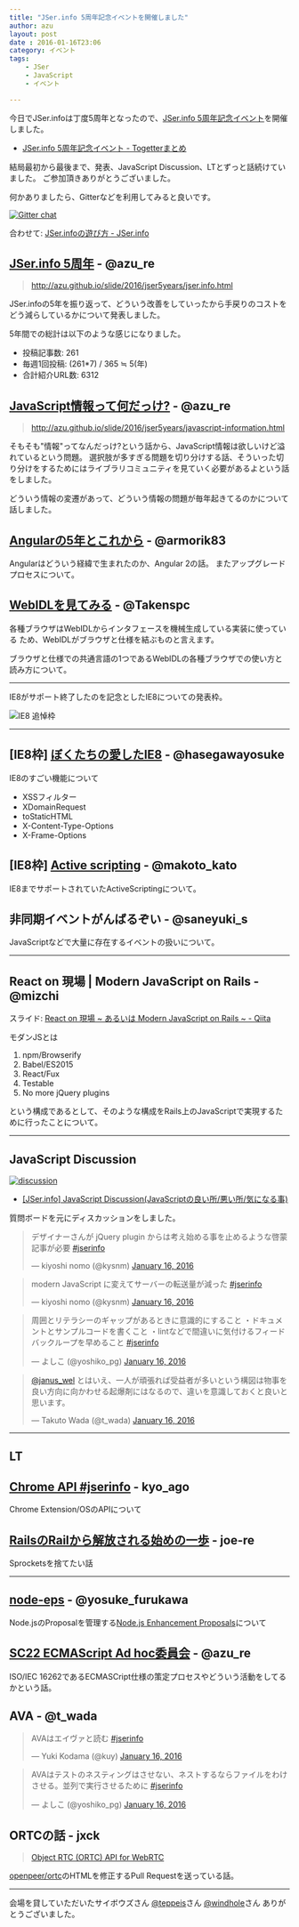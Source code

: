 ```yaml
---
title: "JSer.info 5周年記念イベントを開催しました"
author: azu
layout: post
date : 2016-01-16T23:06
category: イベント
tags:
    - JSer
    - JavaScript
    - イベント

---
```


今日でJSer.infoは丁度5周年となったので、[JSer.info 5周年記念イベント](http://jser.connpass.com/event/24202/ "JSer.info 5周年記念イベント")を開催しました。

- [JSer.info 5周年記念イベント - Togetterまとめ](http://togetter.com/li/926573 "JSer.info 5周年記念イベント - Togetterまとめ")

結局最初から最後まで、発表、JavaScript Discussion、LTとずっと話続けていました。
ご参加頂きありがとうございました。

何かありましたら、Gitterなどを利用してみると良いです。

[![Gitter chat](https://badges.gitter.im/jser/jser.info.png)](https://gitter.im/jser/jser.info)

合わせて: [JSer.infoの遊び方 - JSer.info](http://jser.info/2016/01/15/how-to-play-jser-info/ "JSer.infoの遊び方 - JSer.info")

## [JSer.info 5周年](http://azu.github.io/slide/2016/jser5years/jser.info.html "JSer.info 5周年") - @azu_re
> http://azu.github.io/slide/2016/jser5years/jser.info.html

JSer.infoの5年を振り返って、どういう改善をしていったから手戻りのコストをどう減らしているかについて発表しました。

5年間での総計は以下のような感じになりました。

- 投稿記事数: 261
- 毎週1回投稿: (261*7) / 365 ≒ 5(年)
- 合計紹介URL数: 6312


## [JavaScript情報って何だっけ?](http://azu.github.io/slide/2016/jser5years/javascript-information.html) - @azu_re

> http://azu.github.io/slide/2016/jser5years/javascript-information.html

そもそも"情報"ってなんだっけ?という話から、JavaScript情報は欲しいけど溢れているという問題。
選択肢が多すぎる問題を切り分けする話、そういった切り分けをするためにはライブラリコミュニティを見ていく必要があるよという話をしました。

どういう情報の変遷があって、どういう情報の問題が毎年起きてるのかについて話しました。

## [Angularの5年とこれから](https://speakerdeck.com/armorik83/angularfalse5nian-tokorekara "Angularの5年とこれから") - @armorik83

Angularはどういう経緯で生まれたのか、Angular 2の話。
またアップグレードプロセスについて。

## [WebIDLを見てみる](http://www.slideshare.net/takenspc/webidl "WebIDLを見てみる") - @Takenspc

各種ブラウザはWebIDLからインタフェースを機械生成している実装に使っている
ため、WebIDLがブラウザと仕様を結ぶものと言えます。

ブラウザと仕様での共通言語の1つであるWebIDLの各種ブラウザでの使い方と読み方について。

-----

IE8がサポート終了したのを記念としたIE8についての発表枠。

![[IE8 追悼枠](http://azu.github.io/slide/2016/jser5years/ie-memory.html "IE8 追悼枠")](https://monosnap.com/file/Pq3FCjpGfeyOxIqxEgLW11zhIMSuRf.png)

-----

## [IE8枠] [ぼくたちの愛したIE8](http://utf-8.jp/public/2016/0116/byebyeie8.pdf) - @hasegawayosuke

IE8のすごい機能について

- XSSフィルター
- XDomainRequest
- toStaticHTML
- X-Content-Type-Options
- X-Frame-Options


## [IE8枠] [Active scripting](http://www.slideshare.net/djraven/active-scripting "Active scripting") - @makoto_kato

IE8までサポートされていたActiveScriptingについて。

## 非同期イベントがんばるぞい - @saneyuki_s

JavaScriptなどで大量に存在するイベントの扱いについて。

----

## React on 現場 | Modern JavaScript on Rails - @mizchi

スライド: [React on 現場 ~ あるいは Modern JavaScript on Rails ~ - Qiita](http://qiita.com/mizchi/items/99cb64b2c3c25c020423 "React on 現場 ~ あるいは Modern JavaScript on Rails ~ - Qiita")

モダンJSとは

1. npm/Browserify
2. Babel/ES2015
3. React/Fux
4. Testable
5. No more jQuery plugins

という構成であるとして、そのような構成をRails上のJavaScriptで実現するために行ったことについて。

------

## JavaScript Discussion

[![discussion](https://monosnap.com/file/z2VC0MmCQKox5DjQXlvOpNaYQjVhum.png)](https://app.sli.do/event/0egbwyxz/ask)

- [[JSer.info] JavaScript Discussion(JavaScriptの良い所/悪い所/気になる事)](https://app.sli.do/event/0egbwyxz/ask "[JSer.info] JavaScript Discussion(JavaScriptの良い所/悪い所/気になる事)")

質問ボードを元にディスカッションをしました。


<blockquote class="twitter-tweet" lang="en"><p lang="ja" dir="ltr">デザイナーさんが jQuery plugin からは考え始める事を止めるような啓蒙記事が必要 <a href="https://twitter.com/hashtag/jserinfo?src=hash">#jserinfo</a></p>&mdash; kiyoshi nomo (@kysnm) <a href="https://twitter.com/kysnm/status/688287523458568192">January 16, 2016</a></blockquote>
<script async src="//platform.twitter.com/widgets.js" charset="utf-8"></script>

<blockquote class="twitter-tweet" lang="en"><p lang="ja" dir="ltr">modern JavaScript に変えてサーバーの転送量が減った <a href="https://twitter.com/hashtag/jserinfo?src=hash">#jserinfo</a></p>&mdash; kiyoshi nomo (@kysnm) <a href="https://twitter.com/kysnm/status/688287820717281280">January 16, 2016</a></blockquote>
<script async src="//platform.twitter.com/widgets.js" charset="utf-8"></script>

<blockquote class="twitter-tweet" lang="en"><p lang="ja" dir="ltr">周囲とリテラシーのギャップがあるときに意識的にすること&#10;・ドキュメントとサンプルコードを書くこと&#10;・lintなどで間違いに気付けるフィードバックループを早めること&#10;<a href="https://twitter.com/hashtag/jserinfo?src=hash">#jserinfo</a></p>&mdash; よしこ (@yoshiko_pg) <a href="https://twitter.com/yoshiko_pg/status/688293655992381440">January 16, 2016</a></blockquote>
<script async src="//platform.twitter.com/widgets.js" charset="utf-8"></script>

<blockquote class="twitter-tweet" lang="en"><p lang="ja" dir="ltr"><a href="https://twitter.com/janus_wel">@janus_wel</a> とはいえ、一人が頑張れば受益者が多いという構図は物事を良い方向に向かわせる起爆剤にはなるので、違いを意識しておくと良いと思います。</p>&mdash; Takuto Wada (@t_wada) <a href="https://twitter.com/t_wada/status/688303653300486144">January 16, 2016</a></blockquote>
<script async src="//platform.twitter.com/widgets.js" charset="utf-8"></script>

----

## LT


## [Chrome API #jserinfo](http://0-9.sakura.ne.jp/pub/lt/JSerInfo20160116/start.html "Chrome API #jserinfo") - kyo_ago

Chrome Extension/OSのAPIについて

## [RailsのRailから解放される始めの一歩](http://www.slideshare.net/masatonoguchi169/railsrails-57123076 "RailsのRailから解放される始めの一歩") - joe-re

Sprocketsを捨てたい話

----

## [node-eps](https://speakerdeck.com/yosuke_furukawa/nodeeps "nodeeps // Speaker Deck") - @yosuke_furukawa


Node.jsのProposalを管理する[Node.js Enhancement Proposals](https://github.com/nodejs/node-eps "Node.js Enhancement Proposals")について

## [SC22 ECMAScript Ad hoc委員会](http://azu.github.io/slide/2016/jser5years/sc22-ecmascript-ahodc.html "SC22 ECMAScript Ad hoc委員会") - @azu_re

ISO/IEC 16262であるECMASCript仕様の策定プロセスやどういう活動をしてるかという話。

## AVA - @t_wada

<blockquote class="twitter-tweet" lang="en"><p lang="ja" dir="ltr">AVAはエイヴァと読む <a href="https://twitter.com/hashtag/jserinfo?src=hash">#jserinfo</a></p>&mdash; Yuki Kodama (@kuy) <a href="https://twitter.com/kuy/status/688314832416718849">January 16, 2016</a></blockquote>
<script async src="//platform.twitter.com/widgets.js" charset="utf-8"></script>

<blockquote class="twitter-tweet" lang="en"><p lang="ja" dir="ltr">AVAはテストのネスティングはさせない、ネストするならファイルをわけさせる。並列で実行させるために <a href="https://twitter.com/hashtag/jserinfo?src=hash">#jserinfo</a></p>&mdash; よしこ (@yoshiko_pg) <a href="https://twitter.com/yoshiko_pg/status/688317833990688773">January 16, 2016</a></blockquote>
<script async src="//platform.twitter.com/widgets.js" charset="utf-8"></script>

## ORTCの話 - jxck

> [Object RTC (ORTC) API for WebRTC](http://openpeer.github.io/ortc/ "Object RTC (ORTC) API for WebRTC")

[openpeer/ortc](https://github.com/openpeer/ortc "openpeer/ortc")のHTMLを修正するPull Requestを送っている話。


-----

会場を貸していただいたサイボウズさん [@teppeis](https://twitter.com/teppeis "@teppeis")さん  [@windhole](https://twitter.com/windhole "@windhole")さん
ありがとうございました。
